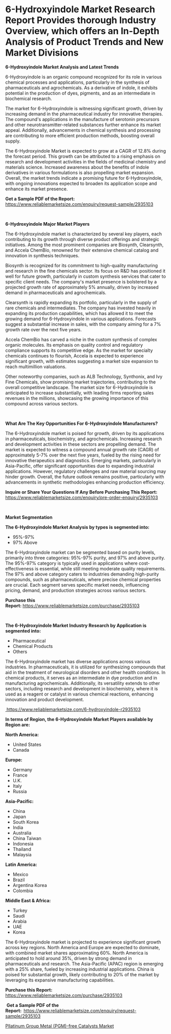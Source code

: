 <p><h1>6-Hydroxyindole Market Research Report Provides thorough Industry Overview, which offers an In-Depth Analysis of Product Trends and New Market Divisions</h1></p><p><strong>6-Hydroxyindole Market Analysis and Latest Trends</strong></p>
<p><p>6-Hydroxyindole is an organic compound recognized for its role in various chemical processes and applications, particularly in the synthesis of pharmaceuticals and agrochemicals. As a derivative of indole, it exhibits potential in the production of dyes, pigments, and as an intermediate in biochemical research.</p><p>The market for 6-Hydroxyindole is witnessing significant growth, driven by increasing demand in the pharmaceutical industry for innovative therapies. The compound's applications in the manufacture of serotonin precursors and other neurotransmitter-related substances further enhance its market appeal. Additionally, advancements in chemical synthesis and processing are contributing to more efficient production methods, boosting overall supply.</p><p>The 6-Hydroxyindole Market is expected to grow at a CAGR of 12.8% during the forecast period. This growth can be attributed to a rising emphasis on research and development activities in the fields of medicinal chemistry and materials science. Increased awareness about the benefits of indole derivatives in various formulations is also propelling market expansion. Overall, the market trends indicate a promising future for 6-Hydroxyindole, with ongoing innovations expected to broaden its application scope and enhance its market presence.</p></p>
<p><strong>Get a Sample PDF of the Report:&nbsp;</strong> <a href="https://www.reliablemarketsize.com/enquiry/request-sample/2935103?utm_campaign=3131&utm_medium=2&utm_source=Github&utm_content=ia&utm_term=14032025&utm_id=6-hydroxyindole">https://www.reliablemarketsize.com/enquiry/request-sample/2935103</a></p>
<p>&nbsp;</p>
<p><strong>6-Hydroxyindole Major Market Players</strong></p>
<p><p>The 6-Hydroxyindole market is characterized by several key players, each contributing to its growth through diverse product offerings and strategic initiatives. Among the most prominent companies are Biosynth, Clearsynth, and Accela ChemBio, renowned for their extensive chemical catalog and innovation in synthesis techniques.</p><p>Biosynth is recognized for its commitment to high-quality manufacturing and research in the fine chemicals sector. Its focus on R&D has positioned it well for future growth, particularly in custom synthesis services that cater to specific client needs. The company's market presence is bolstered by a projected growth rate of approximately 5% annually, driven by increased demand in pharmaceuticals and agrochemicals.</p><p>Clearsynth is rapidly expanding its portfolio, particularly in the supply of rare chemicals and intermediates. The company has invested heavily in expanding its production capabilities, which has allowed it to meet the growing demand for 6-Hydroxyindole in various applications. Forecasts suggest a substantial increase in sales, with the company aiming for a 7% growth rate over the next five years.</p><p>Accela ChemBio has carved a niche in the custom synthesis of complex organic molecules. Its emphasis on quality control and regulatory compliance supports its competitive edge. As the market for specialty chemicals continues to flourish, Accela is expected to experience significant growth, with estimates suggesting a market size expansion to reach multimillion valuations.</p><p>Other noteworthy companies, such as ALB Technology, Synthonix, and Ivy Fine Chemicals, show promising market trajectories, contributing to the overall competitive landscape. The market size for 6-Hydroxyindole is anticipated to increase substantially, with leading firms reporting sales revenues in the millions, showcasing the growing importance of this compound across various sectors.</p></p>
<p>&nbsp;</p>
<p><strong>What Are The Key Opportunities For 6-Hydroxyindole Manufacturers?</strong></p>
<p><p>The 6-Hydroxyindole market is poised for growth, driven by its applications in pharmaceuticals, biochemistry, and agrochemicals. Increasing research and development activities in these sectors are propelling demand. The market is expected to witness a compound annual growth rate (CAGR) of approximately 5-7% over the next five years, fueled by the rising need for innovative therapeutics and diagnostics. Emerging markets, particularly in Asia-Pacific, offer significant opportunities due to expanding industrial applications. However, regulatory challenges and raw material sourcing may hinder growth. Overall, the future outlook remains positive, particularly with advancements in synthetic methodologies enhancing production efficiency.</p></p>
<p><strong>Inquire or Share Your Questions If Any Before Purchasing This Report:</strong> <a href="https://www.reliablemarketsize.com/enquiry/pre-order-enquiry/2935103?utm_campaign=3131&utm_medium=2&utm_source=Github&utm_content=ia&utm_term=14032025&utm_id=6-hydroxyindole">https://www.reliablemarketsize.com/enquiry/pre-order-enquiry/2935103</a></p>
<p>&nbsp;</p>
<p><strong>Market Segmentation</strong></p>
<p><strong>The 6-Hydroxyindole Market Analysis by types is segmented into:</strong></p>
<p><ul><li>95%-97%</li><li>97% Above</li></ul></p>
<p><p>The 6-Hydroxyindole market can be segmented based on purity levels, primarily into three categories: 95%-97% purity, and 97% and above purity. The 95%-97% category is typically used in applications where cost-effectiveness is essential, while still meeting moderate quality requirements. The 97% and above category caters to industries demanding high-purity compounds, such as pharmaceuticals, where precise chemical properties are crucial. Each segment serves specific market needs, influencing pricing, demand, and production strategies across various sectors.</p></p>
<p><strong>Purchase this Report:&nbsp;</strong><a href="https://www.reliablemarketsize.com/purchase/2935103?utm_campaign=3131&utm_medium=2&utm_source=Github&utm_content=ia&utm_term=14032025&utm_id=6-hydroxyindole">https://www.reliablemarketsize.com/purchase/2935103</a></p>
<p>&nbsp;</p>
<p><strong>The 6-Hydroxyindole Market Industry Research by Application is segmented into:</strong></p>
<p><ul><li>Pharmaceutical</li><li>Chemical Products</li><li>Others</li></ul></p>
<p><p>The 6-Hydroxyindole market has diverse applications across various industries. In pharmaceuticals, it is utilized for synthesizing compounds that aid in the treatment of neurological disorders and other health conditions. In chemical products, it serves as an intermediate in dye production and in manufacturing agrochemicals. Additionally, its versatility extends to other sectors, including research and development in biochemistry, where it is used as a reagent or catalyst in various chemical reactions, enhancing innovation and product development.</p></p>
<p><a href="https://www.reliablemarketsize.com/6-hydroxyindole-r2935103?utm_campaign=3131&utm_medium=2&utm_source=Github&utm_content=ia&utm_term=14032025&utm_id=6-hydroxyindole">&nbsp;https://www.reliablemarketsize.com/6-hydroxyindole-r2935103</a></p>
<p><strong>In terms of Region, the 6-Hydroxyindole Market Players available by Region are:</strong></p>
<p>
    <p> <strong> North America: </strong>
        <ul>
            <li>United States</li>
            <li>Canada</li>
        </ul>
        </p> 
    <p> <strong> Europe: </strong>
        <ul>
            <li>Germany</li>
            <li>France</li>
            <li>U.K.</li>
            <li>Italy</li>
            <li>Russia</li>
        </ul>
        </p> 
    <p> <strong> Asia-Pacific: </strong>
        <ul>
            <li>China</li>
            <li>Japan</li>
            <li>South Korea</li>
            <li>India</li>
            <li>Australia</li>
            <li>China Taiwan</li>
            <li>Indonesia</li>
            <li>Thailand</li>
            <li>Malaysia</li>
        </ul>
        </p> 
    <p> <strong> Latin America: </strong>
        <ul>
            <li>Mexico</li>
            <li>Brazil</li>
            <li>Argentina Korea</li>
            <li>Colombia</li>
        </ul>
        </p> 
    <p> <strong> Middle East & Africa: </strong>
        <ul>
            <li>Turkey</li>
            <li>Saudi</li>
            <li>Arabia</li>
            <li>UAE</li>
            <li>Korea</li>
        </ul>
    </p>
    </p>
<p><p>The 6-Hydroxyindole market is projected to experience significant growth across key regions. North America and Europe are expected to dominate, with combined market shares approximating 60%. North America is anticipated to hold around 35%, driven by strong demand in pharmaceuticals and research. The Asia-Pacific (APAC) region is emerging with a 25% share, fueled by increasing industrial applications. China is poised for substantial growth, likely contributing to 20% of the market by leveraging its expansive manufacturing capabilities.</p></p>
<p><strong>Purchase this Report: </strong><a href="https://www.reliablemarketsize.com/purchase/2935103?utm_campaign=3131&utm_medium=2&utm_source=Github&utm_content=ia&utm_term=14032025&utm_id=6-hydroxyindole">https://www.reliablemarketsize.com/purchase/2935103</a></p>
<p>&nbsp;<strong>Get a Sample PDF of the Report:&nbsp;&nbsp;</strong><a href="https://www.reliablemarketsize.com/enquiry/request-sample/2935103?utm_campaign=3131&utm_medium=2&utm_source=Github&utm_content=ia&utm_term=14032025&utm_id=6-hydroxyindole">https://www.reliablemarketsize.com/enquiry/request-sample/2935103</a></p>
<p><strong></strong></p>
<p><p><a href="https://github.com/kaloyhboosh/Market-Research-Report-List-1/blob/main/pllatinum-group-metal-pgm-free-catalysts-market.md?utm_campaign=3131&utm_medium=2&utm_source=Github&utm_content=ia&utm_term=14032025&utm_id=6-hydroxyindole">Pllatinum Group Metal (PGM)-free Catalysts Market</a></p></p>